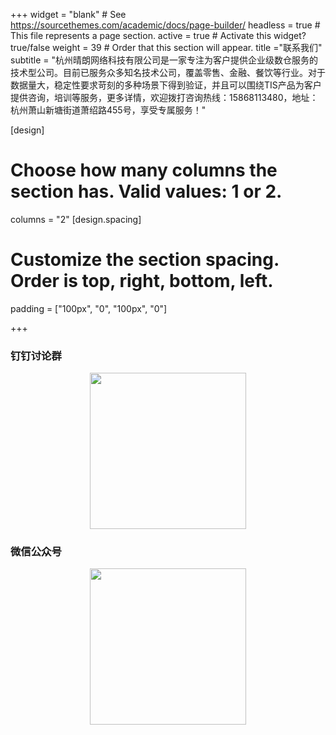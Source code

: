 +++
widget = "blank"  # See https://sourcethemes.com/academic/docs/page-builder/
headless = true  # This file represents a page section.
active = true  # Activate this widget? true/false
weight = 39  # Order that this section will appear.
title ="联系我们"
subtitle = "杭州晴朗网络科技有限公司是一家专注为客户提供企业级数仓服务的技术型公司。目前已服务众多知名技术公司，覆盖零售、金融、餐饮等行业。对于数据量大，稳定性要求苛刻的多种场景下得到验证，并且可以围绕TIS产品为客户提供咨询，培训等服务，更多详情，欢迎拨打咨询热线：15868113480，地址：杭州萧山新塘街道萧绍路455号，享受专属服务！"

[design]
  # Choose how many columns the section has. Valid values: 1 or 2.
  columns = "2"
[design.spacing]
  # Customize the section spacing. Order is top, right, bottom, left.
  padding = ["100px", "0", "100px", "0"]
   
+++
  
<div class="row featurette">
  <div class="col-12 col-sm-6">
    <h3>钉钉讨论群</h3>
    <center><img src="/img/tis/dingding_talk_group.jpeg" width="250"></center>
  </div>
  <div class="col-12 col-sm-6">
    <h3>微信公众号</h3>
    <center><img src="/img/tis/weixin_talk_group.jpg" width="250"></center>
  </div>
</div>
